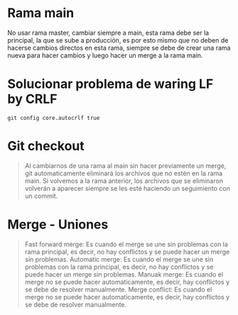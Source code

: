 # Rama main

No usar rama master, cambiar siempre a main, esta rama debe ser la principal, la que se sube a producción, es por esto mismo que no deben de hacerse cambios directos en esta rama, siempre se debe de crear una rama nueva para hacer cambios y luego hacer un merge a la rama main.

# Solucionar problema de waring LF by CRLF
```
git config core.autocrlf true
```

# Git checkout

> Al cambiarnos de una rama al main sin hacer previamente un merge, git automaticamente eliminará los archivos que no estén en la rama main.
> Si volvemos a la rama anterior, los archivos que se eliminaron volverán a aparecer siempre se les esté haciendo un seguimiento con un commit.

# Merge - Uniones

> Fast forward merge: Es cuando el merge se une sin problemas con la rama principal, es decir, no hay conflictos y se puede hacer un merge sin problemas.
> Automatic merge: Es cuando el merge se une sin problemas con la rama principal, es decir, no hay conflictos y se puede hacer un merge sin problemas.
> Manuak merge: Es cuando el merge no se puede hacer automaticamente, es decir, hay conflictos y se debe de resolver manualmente.
> Merge conflict: Es cuando el merge no se puede hacer automaticamente, es decir, hay conflictos y se debe de resolver manualmente.
